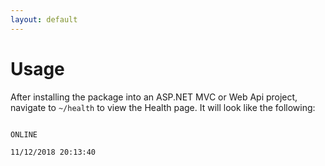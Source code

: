 ```yaml
---
layout: default
---
```


# Usage

After installing the package into an ASP.NET MVC or Web Api project, navigate to `~/health` to view the Health page. It will look like the following:

```html

ONLINE

11/12/2018 20:13:40

```
